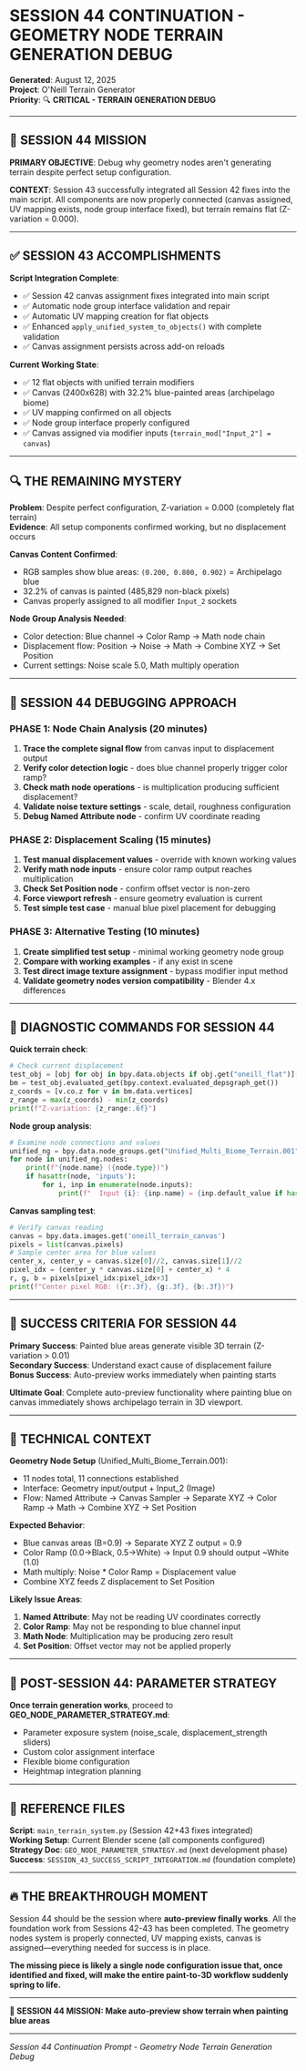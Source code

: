 # SESSION 44 CONTINUATION - GEOMETRY NODE TERRAIN GENERATION DEBUG
**Generated**: August 12, 2025  
**Project**: O'Neill Terrain Generator  
**Priority**: 🔍 **CRITICAL - TERRAIN GENERATION DEBUG**

---

## 🎯 **SESSION 44 MISSION**

**PRIMARY OBJECTIVE**: Debug why geometry nodes aren't generating terrain despite perfect setup configuration.

**CONTEXT**: Session 43 successfully integrated all Session 42 fixes into the main script. All components are now properly connected (canvas assigned, UV mapping exists, node group interface fixed), but terrain remains flat (Z-variation = 0.000).

---

## ✅ **SESSION 43 ACCOMPLISHMENTS**

**Script Integration Complete**:
- ✅ Session 42 canvas assignment fixes integrated into main script
- ✅ Automatic node group interface validation and repair
- ✅ Automatic UV mapping creation for flat objects  
- ✅ Enhanced `apply_unified_system_to_objects()` with complete validation
- ✅ Canvas assignment persists across add-on reloads

**Current Working State**:
- ✅ 12 flat objects with unified terrain modifiers
- ✅ Canvas (2400x628) with 32.2% blue-painted areas (archipelago biome)
- ✅ UV mapping confirmed on all objects
- ✅ Node group interface properly configured
- ✅ Canvas assigned via modifier inputs (`terrain_mod["Input_2"] = canvas`)

---

## 🔍 **THE REMAINING MYSTERY**

**Problem**: Despite perfect configuration, Z-variation = 0.000 (completely flat terrain)  
**Evidence**: All setup components confirmed working, but no displacement occurs  

**Canvas Content Confirmed**:
- RGB samples show blue areas: `(0.200, 0.800, 0.902)` = Archipelago blue
- 32.2% of canvas is painted (485,829 non-black pixels)
- Canvas properly assigned to all modifier `Input_2` sockets

**Node Group Analysis Needed**:
- Color detection: Blue channel → Color Ramp → Math node chain
- Displacement flow: Position → Noise → Math → Combine XYZ → Set Position
- Current settings: Noise scale 5.0, Math multiply operation

---

## 🔧 **SESSION 44 DEBUGGING APPROACH**

### **PHASE 1: Node Chain Analysis (20 minutes)**
1. **Trace the complete signal flow** from canvas input to displacement output
2. **Verify color detection logic** - does blue channel properly trigger color ramp?
3. **Check math node operations** - is multiplication producing sufficient displacement?
4. **Validate noise texture settings** - scale, detail, roughness configuration
5. **Debug Named Attribute node** - confirm UV coordinate reading

### **PHASE 2: Displacement Scaling (15 minutes)**
1. **Test manual displacement values** - override with known working values
2. **Verify math node inputs** - ensure color ramp output reaches multiplication
3. **Check Set Position node** - confirm offset vector is non-zero
4. **Force viewport refresh** - ensure geometry evaluation is current
5. **Test simple test case** - manual blue pixel placement for debugging

### **PHASE 3: Alternative Testing (10 minutes)**
1. **Create simplified test setup** - minimal working geometry node group
2. **Compare with working examples** - if any exist in scene
3. **Test direct image texture assignment** - bypass modifier input method
4. **Validate geometry nodes version compatibility** - Blender 4.x differences

---

## 🧪 **DIAGNOSTIC COMMANDS FOR SESSION 44**

**Quick terrain check**:
```python
# Check current displacement
test_obj = [obj for obj in bpy.data.objects if obj.get("oneill_flat")][0]
bm = test_obj.evaluated_get(bpy.context.evaluated_depsgraph_get())
z_coords = [v.co.z for v in bm.data.vertices]
z_range = max(z_coords) - min(z_coords)
print(f"Z-variation: {z_range:.6f}")
```

**Node group analysis**:
```python
# Examine node connections and values
unified_ng = bpy.data.node_groups.get("Unified_Multi_Biome_Terrain.001")
for node in unified_ng.nodes:
    print(f"{node.name} ({node.type})")
    if hasattr(node, 'inputs'):
        for i, inp in enumerate(node.inputs):
            print(f"  Input {i}: {inp.name} = {inp.default_value if hasattr(inp, 'default_value') else 'Connected'}")
```

**Canvas sampling test**:
```python
# Verify canvas reading
canvas = bpy.data.images.get('oneill_terrain_canvas')
pixels = list(canvas.pixels)
# Sample center area for blue values
center_x, center_y = canvas.size[0]//2, canvas.size[1]//2
pixel_idx = (center_y * canvas.size[0] + center_x) * 4
r, g, b = pixels[pixel_idx:pixel_idx+3]
print(f"Center pixel RGB: ({r:.3f}, {g:.3f}, {b:.3f})")
```

---

## 🎯 **SUCCESS CRITERIA FOR SESSION 44**

**Primary Success**: Painted blue areas generate visible 3D terrain (Z-variation > 0.01)  
**Secondary Success**: Understand exact cause of displacement failure  
**Bonus Success**: Auto-preview works immediately when painting starts  

**Ultimate Goal**: Complete auto-preview functionality where painting blue on canvas immediately shows archipelago terrain in 3D viewport.

---

## 📝 **TECHNICAL CONTEXT**

**Geometry Node Setup** (Unified_Multi_Biome_Terrain.001):
- 11 nodes total, 11 connections established
- Interface: Geometry input/output + Input_2 (Image)
- Flow: Named Attribute → Canvas Sampler → Separate XYZ → Color Ramp → Math → Combine XYZ → Set Position

**Expected Behavior**:
- Blue canvas areas (B=0.9) → Separate XYZ Z output = 0.9
- Color Ramp (0.0→Black, 0.5→White) → Input 0.9 should output ~White (1.0)
- Math multiply: Noise * Color Ramp = Displacement value
- Combine XYZ feeds Z displacement to Set Position

**Likely Issue Areas**:
1. **Named Attribute**: May not be reading UV coordinates correctly
2. **Color Ramp**: May not be responding to blue channel input  
3. **Math Node**: Multiplication may be producing zero result
4. **Set Position**: Offset vector may not be applied properly

---

## 🚀 **POST-SESSION 44: PARAMETER STRATEGY**

**Once terrain generation works**, proceed to **GEO_NODE_PARAMETER_STRATEGY.md**:
- Parameter exposure system (noise_scale, displacement_strength sliders)
- Custom color assignment interface
- Flexible biome configuration
- Heightmap integration planning

---

## 📁 **REFERENCE FILES**

**Script**: `main_terrain_system.py` (Session 42+43 fixes integrated)  
**Working Setup**: Current Blender scene (all components configured)  
**Strategy Doc**: `GEO_NODE_PARAMETER_STRATEGY.md` (next development phase)  
**Success**: `SESSION_43_SUCCESS_SCRIPT_INTEGRATION.md` (foundation complete)

---

## 🔥 **THE BREAKTHROUGH MOMENT**

Session 44 should be the session where **auto-preview finally works**. All the foundation work from Sessions 42-43 has been completed. The geometry nodes system is properly connected, UV mapping exists, canvas is assigned—everything needed for success is in place.

**The missing piece is likely a single node configuration issue that, once identified and fixed, will make the entire paint-to-3D workflow suddenly spring to life.**

---

**🎯 SESSION 44 MISSION: Make auto-preview show terrain when painting blue areas**

---

*Session 44 Continuation Prompt - Geometry Node Terrain Generation Debug*
